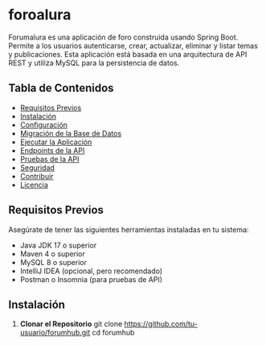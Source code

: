 # foroalura

Forumalura es una aplicación de foro construida usando Spring Boot. Permite a los usuarios autenticarse, crear, actualizar, eliminar y listar temas y publicaciones. Esta aplicación está basada en una arquitectura de API REST y utiliza MySQL para la persistencia de datos.

## Tabla de Contenidos

- [Requisitos Previos](#requisitos-previos)
- [Instalación](#instalación)
- [Configuración](#configuración)
- [Migración de la Base de Datos](#migración-de-la-base-de-datos)
- [Ejecutar la Aplicación](#ejecutar-la-aplicación)
- [Endpoints de la API](#endpoints-de-la-api)
- [Pruebas de la API](#pruebas-de-la-api)
- [Seguridad](#seguridad)
- [Contribuir](#contribuir)
- [Licencia](#licencia)

## Requisitos Previos

Asegúrate de tener las siguientes herramientas instaladas en tu sistema:

- Java JDK 17 o superior
- Maven 4 o superior
- MySQL 8 o superior
- IntelliJ IDEA (opcional, pero recomendado)
- Postman o Insomnia (para pruebas de API)

## Instalación

1. **Clonar el Repositorio**
      git clone https://github.com/tu-usuario/forumhub.git
   cd forumhub
